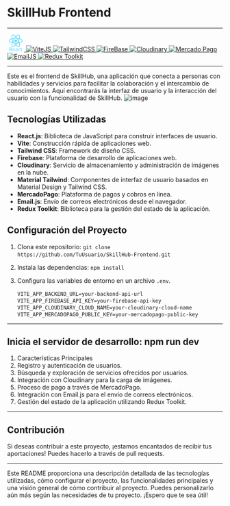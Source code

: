 # SkillHub Frontend
-------------------
<p align="left"> 

<a href="https://reactjs.org/" target="_blank" rel="noreferrer"> 
<img src="https://raw.githubusercontent.com/devicons/devicon/master/icons/react/react-original-wordmark.svg" 
alt="ReactJS" width="40" height="40"/> </a> 

<a href="https://vitejs.dev/" target="_blank" rel="noreferrer"> 
<img src="https://cdn.worldvectorlogo.com/logos/vitejs.svg" 
alt="ViteJS" width="40" height="40"/> </a>

<a href="https://tailwindcss.com/" target="_blank" rel="noreferrer"> 
<img src="https://cdn.worldvectorlogo.com/logos/tailwind-css-2.svg" 
alt="TailwindCSS" width="40" height="40"/> </a>

<a href="https://firebase.google.com/" target="_blank" rel="noreferrer"> 
<img src="https://www.vectorlogo.zone/logos/firebase/firebase-icon.svg" 
alt="FireBase" width="40" height="40"/> </a>

<a href="https://cloudinary.com/" target="_blank" rel="noreferrer"> 
<img src="https://cdn.worldvectorlogo.com/logos/cloudinary-2.svg" 
alt="Cloudinary" width="40" height="40"/> </a> 
   
<a href="https://www.mercadopago.com/" target="_blank" rel="noreferrer"> 
<img src="https://seeklogo.com/images/M/mercadopago-logo-FC9BA7420E-seeklogo.com.png" 
alt="Mercado Pago" width="100" height="auto"/> </a>

<a href="https://www.emailjs.com/" target="_blank" rel="noreferrer"> 
<img src="https://www.emailjs.com/logo.png" 
alt="EmailJS" width="40" height="40"/> </a>

<a href="https://redux-toolkit.js.org/" target="_blank" rel="noreferrer"> 
<img src="https://cdn.worldvectorlogo.com/logos/redux.svg" 
alt="Redux Toolkit" width="40" height="40"/> </a> 

</p>


----------------------
Este es el frontend de SkillHub, una aplicación que conecta a personas con habilidades y servicios para facilitar la colaboración y el intercambio de conocimientos. Aquí encontrarás la interfaz de usuario y la interacción del usuario con la funcionalidad de SkillHub.
![image](https://github.com/ETorresSacha/skillHub-front/assets/122553836/ac3fec8b-b5d9-4c83-bbed-1d01036a31b7)


## Tecnologías Utilizadas

- **React.js**: Biblioteca de JavaScript para construir interfaces de usuario.
- **Vite**: Construcción rápida de aplicaciones web.
- **Tailwind CSS**: Framework de diseño CSS.
- **Firebase**: Plataforma de desarrollo de aplicaciones web.
- **Cloudinary**: Servicio de almacenamiento y administración de imágenes en la nube.
- **Material Tailwind**: Componentes de interfaz de usuario basados en Material Design y Tailwind CSS.
- **MercadoPago**: Plataforma de pagos y cobros en línea.
- **Email.js**: Envío de correos electrónicos desde el navegador.
- **Redux Toolkit**: Biblioteca para la gestión del estado de la aplicación.

## Configuración del Proyecto

1. Clona este repositorio: `git clone https://github.com/TuUsuario/SkillHub-Frontend.git`
2. Instala las dependencias: `npm install`
3. Configura las variables de entorno en un archivo `.env`.

   ```env
   VITE_APP_BACKEND_URL=your-backend-api-url
   VITE_APP_FIREBASE_API_KEY=your-firebase-api-key
   VITE_APP_CLOUDINARY_CLOUD_NAME=your-cloudinary-cloud-name
   VITE_APP_MERCADOPAGO_PUBLIC_KEY=your-mercadopago-public-key
-----------------

## Inicia el servidor de desarrollo: npm run dev
1. Características Principales
2. Registro y autenticación de usuarios.
3. Búsqueda y exploración de servicios ofrecidos por usuarios.
4. Integración con Cloudinary para la carga de imágenes.
5. Proceso de pago a través de MercadoPago.
6. Integración con Email.js para el envío de correos electrónicos.
7. Gestión del estado de la aplicación utilizando Redux Toolkit.

----------
## Contribución
Si deseas contribuir a este proyecto, ¡estamos encantados de recibir tus aportaciones! Puedes hacerlo a través de pull requests.

---------
Este README proporciona una descripción detallada de las tecnologías utilizadas, cómo configurar el proyecto, las funcionalidades principales y una visión general de cómo contribuir al proyecto. Puedes personalizarlo aún más según las necesidades de tu proyecto. ¡Espero que te sea útil!
